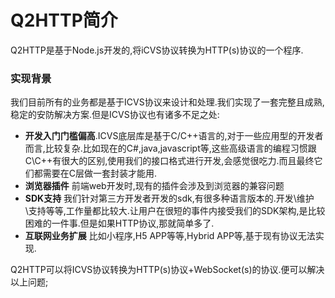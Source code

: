 # **Q2HTTP简介**
Q2HTTP是基于Node.js开发的,将iCVS协议转换为HTTP(s)协议的一个程序.
### 实现背景
我们目前所有的业务都是基于ICVS协议来设计和处理.我们实现了一套完整且成熟,稳定的安防解决方案.但是ICVS协议也有诸多不足之处:
- **开发入门门槛偏高**.ICVS底层库是基于C/C++语言的,对于一些应用型的开发者而言,比较复杂.比如现在的C#,java,javascript等,这些高级语言的编程习惯跟C\C\++有很大的区别,使用我们的接口格式进行开发,会感觉很吃力.而且最终它们都需要在C层做一套封装才能用.
- **浏览器插件** 前端web开发时,现有的插件会涉及到浏览器的兼容问题
- **SDK支持** 我们针对第三方开发者开发的sdk,有很多种语言版本的.开发\维护\支持等等,工作量都比较大.让用户在很短的事件内接受我们的SDK架构,是比较困难的一件事.但是如果HTTP协议,那就简单多了.
- **互联网业务扩展** 比如小程序,H5 APP等等,Hybrid APP等,基于现有协议无法实现.

Q2HTTP可以将ICVS协议转换为HTTP(s)协议+WebSocket(s)的协议.便可以解决以上问题;
